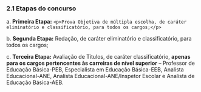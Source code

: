 <h3>2.1 Etapas do concurso</h3>


a. <strong>Primeira Etapa:</strong>
    `<p>Prova Objetiva de múltipla escolha, de caráter eliminatório e classificatório, para todos os cargos;</p>`

b. <strong>Segunda Etapa:</strong>
            Redação, de caráter eliminatório e classificatório, para todos os cargos;

c. <strong>Terceira Etapa:</strong>
            Avaliação de Títulos, de caráter classificatório, <strong>apenas para os cargos
            pertencentes às carreiras de nível superior</strong> – Professor de Educação Básica-PEB, Especialista em
            Educação Básica-EEB, Analista Educacional-ANE, Analista Educacional-ANE/Inspetor Escolar e
            Analista de Educação Básica-AEB.